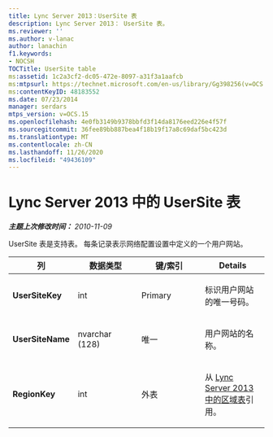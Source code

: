 ```yaml
---
title: Lync Server 2013：UserSite 表
description: Lync Server 2013： UserSite 表。
ms.reviewer: ''
ms.author: v-lanac
author: lanachin
f1.keywords:
- NOCSH
TOCTitle: UserSite table
ms:assetid: 1c2a3cf2-dc05-472e-8097-a31f3a1aafcb
ms:mtpsurl: https://technet.microsoft.com/en-us/library/Gg398256(v=OCS.15)
ms:contentKeyID: 48183552
ms.date: 07/23/2014
manager: serdars
mtps_version: v=OCS.15
ms.openlocfilehash: 4e0fb3149b9378bbfd3f14da8176eed226e4f57f
ms.sourcegitcommit: 36fee89bb887bea4f18b19f17a8c69daf5bc423d
ms.translationtype: MT
ms.contentlocale: zh-CN
ms.lasthandoff: 11/26/2020
ms.locfileid: "49436109"
---
```

# <a name="usersite-table-in-lync-server-2013"></a>Lync Server 2013 中的 UserSite 表

<div data-xmlns="http://www.w3.org/1999/xhtml">

<div class="topic" data-xmlns="http://www.w3.org/1999/xhtml" data-msxsl="urn:schemas-microsoft-com:xslt" data-cs="https://msdn.microsoft.com/">

<div data-asp="https://msdn2.microsoft.com/asp">



</div>

<div id="mainSection">

<div id="mainBody">

<span> </span>

_**主题上次修改时间：** 2010-11-09_

UserSite 表是支持表。 每条记录表示网络配置设置中定义的一个用户网站。


<table>
<colgroup>
<col style="width: 25%" />
<col style="width: 25%" />
<col style="width: 25%" />
<col style="width: 25%" />
</colgroup>
<thead>
<tr class="header">
<th><strong>列</strong></th>
<th><strong>数据类型</strong></th>
<th><strong>键/索引</strong></th>
<th><strong>Details</strong></th>
</tr>
</thead>
<tbody>
<tr class="odd">
<td><p><strong>UserSiteKey</strong></p></td>
<td><p>int</p></td>
<td><p>Primary</p></td>
<td><p>标识用户网站的唯一号码。</p></td>
</tr>
<tr class="even">
<td><p><strong>UserSiteName</strong></p></td>
<td><p>nvarchar (128) </p></td>
<td><p>唯一</p></td>
<td><p>用户网站的名称。</p></td>
</tr>
<tr class="odd">
<td><p><strong>RegionKey</strong></p></td>
<td><p>int</p></td>
<td><p>外表</p></td>
<td><p>从 <a href="lync-server-2013-region-table.md">Lync Server 2013 中的区域表</a>引用。</p></td>
</tr>
</tbody>
</table>


</div>

<span> </span>

</div>

</div>

</div>

